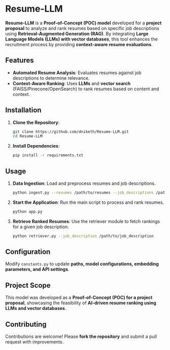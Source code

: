 # **Resume-LLM**

**Resume-LLM** is a **Proof-of-Concept (POC) model** developed for a **project proposal** to analyze and rank resumes based on specific job descriptions using **Retrieval-Augmented Generation (RAG)**. By integrating **Large Language Models (LLMs) with vector databases**, this tool enhances the recruitment process by providing **context-aware resume evaluations**.

## **Features**
- **Automated Resume Analysis**: Evaluates resumes against job descriptions to determine relevance.  
- **Context-Aware Ranking**: Uses **LLMs** and **vector search** (FAISS/Pinecone/OpenSearch) to rank resumes based on content and context.  


## **Installation**
1. **Clone the Repository**:
   ```bash
   git clone https://github.com/dniketh/Resume-LLM.git
   cd Resume-LLM
   ```
2. **Install Dependencies**:
   ```bash
   pip install -r requirements.txt
   ```

## **Usage**
1. **Data Ingestion**: Load and preprocess resumes and job descriptions.  
   ```bash
   python ingest.py --resumes /path/to/resumes --job_descriptions /path/to/job_descriptions
   ```
2. **Start the Application**: Run the main script to process and rank resumes.  
   ```bash
   python app.py
   ```
3. **Retrieve Ranked Resumes**: Use the retriever module to fetch rankings for a given job description.  
   ```bash
   python retriever.py --job_description /path/to/job_description
   ```

## **Configuration**
Modify `constants.py` to update **paths, model configurations, embedding parameters, and API settings**.

## **Project Scope**
This model was developed as a **Proof-of-Concept (POC) for a project proposal**, showcasing the feasibility of **AI-driven resume ranking using LLMs and vector databases**.

## **Contributing**
Contributions are welcome! Please **fork the repository** and submit a pull request with improvements.

